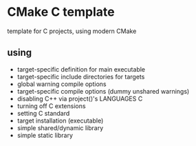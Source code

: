 # CMake C template

template for C projects, using modern CMake

## using

- target-specific definition for main executable
- target-specific include directories for targets
- global warning compile options
- target-specific compile options (dummy unshared warnings)
- disabling C++ via project()'s LANGUAGES C
- turning off C extensions
- setting C standard
- target installation (executable)
- simple shared/dynamic library
- simple static library

